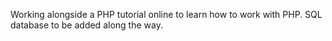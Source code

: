 Working alongside a PHP tutorial online to learn how to work with PHP. SQL database to be added along the way.
